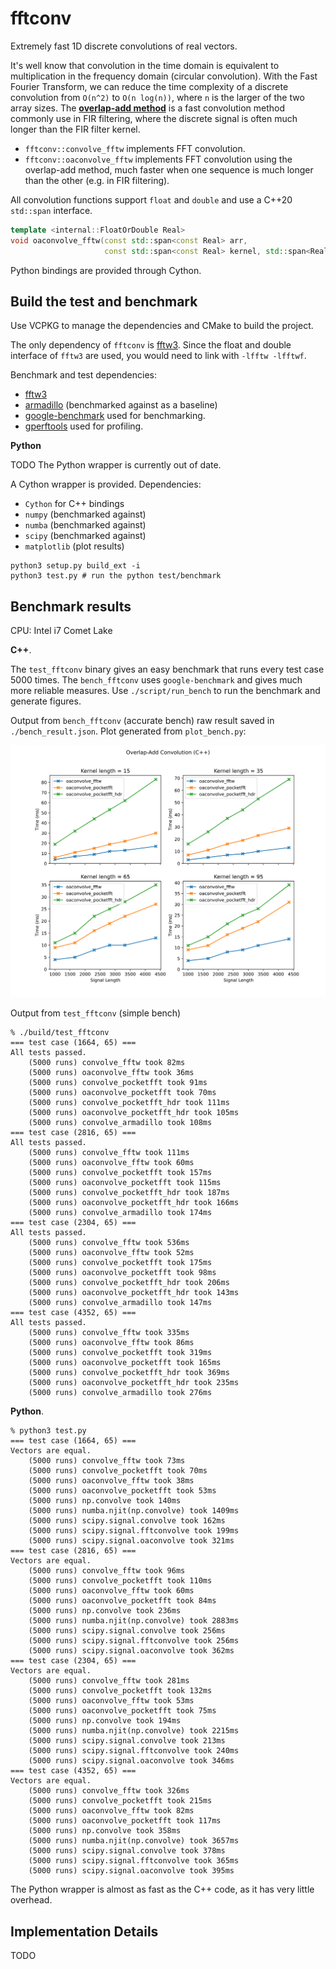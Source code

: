 # fftconv

Extremely fast 1D discrete convolutions of real vectors.

It's well know that convolution in the time domain is equivalent to multiplication in the frequency domain (circular convolution). With the Fast Fourier Transform, we can reduce the time complexity of a discrete convolution from `O(n^2)` to `O(n log(n))`, where `n` is the larger of the two array sizes. The **[overlap-add method](https://en.wikipedia.org/wiki/Overlap%E2%80%93add_method)** is a fast convolution method commonly use in FIR filtering, where the discrete signal is often much longer than the FIR filter kernel.

- `fftconv::convolve_fftw` implements FFT convolution.
- `fftconv::oaconvolve_fftw` implements FFT convolution using the overlap-add method, much faster when one sequence is much longer than the other (e.g. in FIR filtering).

All convolution functions support `float` and `double` and use a C++20 `std::span` interface.

```C++
template <internal::FloatOrDouble Real>
void oaconvolve_fftw(const std::span<const Real> arr,
                     const std::span<const Real> kernel, std::span<Real> res);
```

Python bindings are provided through Cython.

## Build the test and benchmark

Use VCPKG to manage the dependencies and CMake to build the project.

The only dependency of `fftconv` is [fftw3](http://fftw.org/). Since the float and double interface of `fftw3` are used, you would need to link with `-lfftw -lfftwf`.

Benchmark and test dependencies:

- [fftw3](http://fftw.org/)
- [armadillo](http://arma.sourceforge.net/) (benchmarked against as a baseline)
- [google-benchmark](https://github.com/google/benchmark) used for benchmarking.
- [gperftools](https://github.com/gperftools/gperftools) used for profiling.

**Python**

TODO The Python wrapper is currently out of date.

A Cython wrapper is provided. Dependencies:

- `Cython` for C++ bindings
- `numpy` (benchmarked against)
- `numba` (benchmarked against)
- `scipy` (benchmarked against)
- `matplotlib` (plot results)

```
python3 setup.py build_ext -i
python3 test.py # run the python test/benchmark
```

## Benchmark results

CPU: Intel i7 Comet Lake

**C++**.

The `test_fftconv` binary gives an easy benchmark that runs every test case 5000 times. The `bench_fftconv` uses `google-benchmark` and gives much more reliable measures. Use `./script/run_bench` to run the benchmark and generate figures.

Output from `bench_fftconv` (accurate bench) raw result saved in `./bench_result.json`. Plot generated from `plot_bench.py`:

![Comparison of the Overlap-Add method implemented with `fftw`, `pocketfft`, and `pocketfft_hdronly`](./bench_2022-08-21T23-11-01.svg)

Output from `test_fftconv` (simple bench)

```
% ./build/test_fftconv
=== test case (1664, 65) ===
All tests passed.
    (5000 runs) convolve_fftw took 82ms
    (5000 runs) oaconvolve_fftw took 36ms
    (5000 runs) convolve_pocketfft took 91ms
    (5000 runs) oaconvolve_pocketfft took 70ms
    (5000 runs) convolve_pocketfft_hdr took 111ms
    (5000 runs) oaconvolve_pocketfft_hdr took 105ms
    (5000 runs) convolve_armadillo took 108ms
=== test case (2816, 65) ===
All tests passed.
    (5000 runs) convolve_fftw took 111ms
    (5000 runs) oaconvolve_fftw took 60ms
    (5000 runs) convolve_pocketfft took 157ms
    (5000 runs) oaconvolve_pocketfft took 115ms
    (5000 runs) convolve_pocketfft_hdr took 187ms
    (5000 runs) oaconvolve_pocketfft_hdr took 166ms
    (5000 runs) convolve_armadillo took 174ms
=== test case (2304, 65) ===
All tests passed.
    (5000 runs) convolve_fftw took 536ms
    (5000 runs) oaconvolve_fftw took 52ms
    (5000 runs) convolve_pocketfft took 175ms
    (5000 runs) oaconvolve_pocketfft took 98ms
    (5000 runs) convolve_pocketfft_hdr took 206ms
    (5000 runs) oaconvolve_pocketfft_hdr took 143ms
    (5000 runs) convolve_armadillo took 147ms
=== test case (4352, 65) ===
All tests passed.
    (5000 runs) convolve_fftw took 335ms
    (5000 runs) oaconvolve_fftw took 86ms
    (5000 runs) convolve_pocketfft took 319ms
    (5000 runs) oaconvolve_pocketfft took 165ms
    (5000 runs) convolve_pocketfft_hdr took 369ms
    (5000 runs) oaconvolve_pocketfft_hdr took 235ms
    (5000 runs) convolve_armadillo took 276ms
```

**Python**.

```
% python3 test.py
=== test case (1664, 65) ===
Vectors are equal.
    (5000 runs) convolve_fftw took 73ms
    (5000 runs) convolve_pocketfft took 70ms
    (5000 runs) oaconvolve_fftw took 38ms
    (5000 runs) oaconvolve_pocketfft took 53ms
    (5000 runs) np.convolve took 140ms
    (5000 runs) numba.njit(np.convolve) took 1409ms
    (5000 runs) scipy.signal.convolve took 162ms
    (5000 runs) scipy.signal.fftconvolve took 199ms
    (5000 runs) scipy.signal.oaconvolve took 321ms
=== test case (2816, 65) ===
Vectors are equal.
    (5000 runs) convolve_fftw took 96ms
    (5000 runs) convolve_pocketfft took 110ms
    (5000 runs) oaconvolve_fftw took 60ms
    (5000 runs) oaconvolve_pocketfft took 84ms
    (5000 runs) np.convolve took 236ms
    (5000 runs) numba.njit(np.convolve) took 2883ms
    (5000 runs) scipy.signal.convolve took 256ms
    (5000 runs) scipy.signal.fftconvolve took 256ms
    (5000 runs) scipy.signal.oaconvolve took 362ms
=== test case (2304, 65) ===
Vectors are equal.
    (5000 runs) convolve_fftw took 281ms
    (5000 runs) convolve_pocketfft took 132ms
    (5000 runs) oaconvolve_fftw took 53ms
    (5000 runs) oaconvolve_pocketfft took 75ms
    (5000 runs) np.convolve took 194ms
    (5000 runs) numba.njit(np.convolve) took 2215ms
    (5000 runs) scipy.signal.convolve took 213ms
    (5000 runs) scipy.signal.fftconvolve took 240ms
    (5000 runs) scipy.signal.oaconvolve took 346ms
=== test case (4352, 65) ===
Vectors are equal.
    (5000 runs) convolve_fftw took 326ms
    (5000 runs) convolve_pocketfft took 215ms
    (5000 runs) oaconvolve_fftw took 82ms
    (5000 runs) oaconvolve_pocketfft took 117ms
    (5000 runs) np.convolve took 358ms
    (5000 runs) numba.njit(np.convolve) took 3657ms
    (5000 runs) scipy.signal.convolve took 378ms
    (5000 runs) scipy.signal.fftconvolve took 365ms
    (5000 runs) scipy.signal.oaconvolve took 395ms
```

The Python wrapper is almost as fast as the C++ code, as it has very little overhead.

## Implementation Details

TODO
